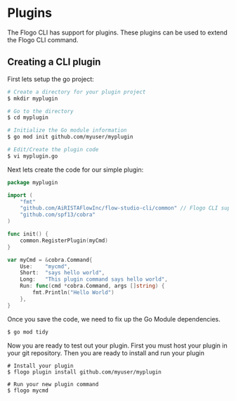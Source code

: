 <!--
title: plugins
weight: 5020
pre: "<i class=\"fa fa-terminal\" aria-hidden=\"true\"></i> "
-->

# Plugins

The Flogo CLI has support for plugins. These plugins can be used to extend the Flogo CLI command.

## Creating a CLI plugin

First lets setup the go project:

```bash
# Create a directory for your plugin project
$ mkdir myplugin

# Go to the directory
$ cd myplugin

# Initialize the Go module information
$ go mod init github.com/myuser/myplugin

# Edit/Create the plugin code
$ vi myplugin.go
```

Next lets create the code for our simple plugin:

```go
package myplugin

import (
	"fmt"
	"github.com/AiRISTAFlowInc/flow-studio-cli/common" // Flogo CLI support code
	"github.com/spf13/cobra"
)

func init() {
	common.RegisterPlugin(myCmd)
}

var myCmd = &cobra.Command{
	Use:	"mycmd",
	Short:	"says hello world",
	Long:	"This plugin command says hello world",
	Run: func(cmd *cobra.Command, args []string) {
		fmt.Println("Hello World")
	},
}
```

Once you save the code, we need to fix up the Go Module dependencies.

```bash
$ go mod tidy
```

Now you are ready to test out your plugin. First you must host your plugin in your git repository. Then you are ready to install and run your plugin

```
# Install your plugin
$ flogo plugin install github.com/myuser/myplugin

# Run your new plugin command
$ flogo mycmd
```
